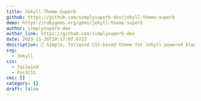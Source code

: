 ```yaml
---
title: Jekyll Theme Superb
github: https://github.com/simplysuperb-dev/jekyll-theme-superb
demo: https://rubygems.org/gems/jekyll-theme-superb
author: simplysuperb-dev
author_link: https://github.com/simplysuperb-dev
date: 2023-11-30T10:17:07.672Z
description: 🧪 Simple, Тailwind CSS-based theme for Jekyll powered blogs.
ssg:
  - Jekyll
css:
  - Tailwind
  - PostCSS
cms: []
category: []
draft: false
---
```

